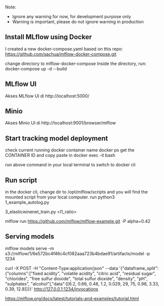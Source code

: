 Note: 
- Ignore any warning for now, for development purpose only
- Warning is important, please do not ignore warning in production


## Install MLflow using Docker

I created a new docker-compose.yaml based on this repo: https://github.com/sachua/mlflow-docker-compose.git

change directory to mlflow-docker-compose
Inside the directory, run: 
docker-compose up -d --build

## MLflow UI
Akses MLflow UI di http://localhost:5000/

## Minio
Akses Minio UI di http://localhost:9001/browser/mlflow


## Start tracking model deployment

check current running docker container name
docker ps
get the CONTAINER ID and copy paste in <mycontainer>
docker exec -it <mycontainer> bash

run above command in your local terminal to switch to docker cli


## Run script
in the docker cli, change dir to /opt/mlflow/scripts and you will find the mounted script from your local computer.
run python3 1_example_autolog.py



3_elasticwinenet_train.py <alpha> <l1_ratio>


mlflow run https://github.com/mlflow/mlflow-example.git -P alpha=0.42


## Serving models

mlflow models serve -m s3://mlflow/1/6e572bc4f46c4cf082aaa723b4bdae91/artifacts/model -p 1234

curl -X POST -H "Content-Type:application/json" --data '{"dataframe_split": {"columns":["fixed acidity", "volatile acidity", "citric acid", "residual sugar", "chlorides", "free sulfur dioxide", "total sulfur dioxide", "density", "pH", "sulphates", "alcohol"],"data":[[6.2, 0.66, 0.48, 1.2, 0.029, 29, 75, 0.98, 3.33, 0.39, 12.8]]}}' http://127.0.0.1:1234/invocations



https://mlflow.org/docs/latest/tutorials-and-examples/tutorial.html

